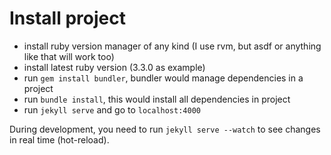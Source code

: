 # Install project
- install ruby version manager of any kind (I use rvm, but asdf or anything like that will work too)
- install latest ruby version (3.3.0 as example)
- run `gem install bundler`, bundler would manage dependencies in a project
- run `bundle install`, this would install all dependencies in project
- run `jekyll serve` and go to `localhost:4000`

During development, you need to run `jekyll serve --watch` to see changes in real time (hot-reload).
